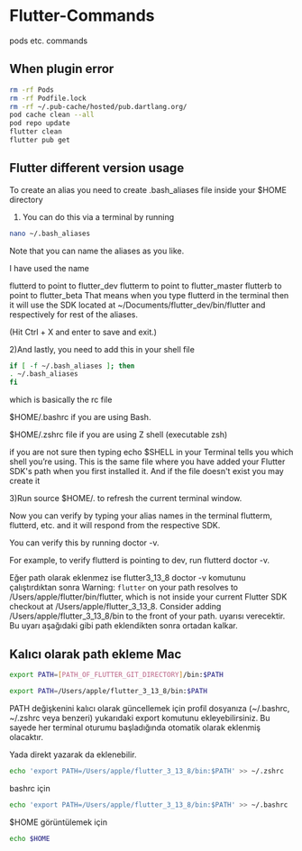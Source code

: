 # Flutter-Commands
pods etc. commands


## When plugin error
```sh
rm -rf Pods
rm -rf Podfile.lock
rm -rf ~/.pub-cache/hosted/pub.dartlang.org/
pod cache clean --all
pod repo update
flutter clean
flutter pub get
```
## Flutter different version usage

To create an alias you need to create .bash_aliases file inside your $HOME directory

1) You can do this via a terminal by running
```sh
nano ~/.bash_aliases
```
Note that you can name the aliases as you like.

I have used the name

flutterd to point to flutter_dev
flutterm to point to flutter_master
flutterb to point to flutter_beta
That means when you type flutterd in the terminal then it will use the SDK located at ~/Documents/flutter_dev/bin/flutter and respectively for rest of the aliases.

(Hit Ctrl + X and enter to save and exit.)

2)And lastly, you need to add this in your shell file
```sh
if [ -f ~/.bash_aliases ]; then
. ~/.bash_aliases
fi
```
which is basically the rc file

$HOME/.bashrc if you are using Bash.

$HOME/.zshrc file if you are using Z shell (executable zsh)

if you are not sure then typing echo $SHELL in your Terminal tells you which shell you’re using. This is the same file where you have added your Flutter SDK's path when you first installed it. And if the file doesn't exist you may create it

3)Run source $HOME/.<rc file> to refresh the current terminal window.

Now you can verify by typing your alias names in the terminal flutterm, flutterd, etc. and it will respond from the respective SDK.

You can verify this by running <alias name> doctor -v.

For example, to verify flutterd is pointing to dev, run flutterd doctor -v.


Eğer path olarak eklenmez ise flutter3_13_8 doctor -v komutunu çalıştırdıktan sonra
 Warning: `flutter` on your path resolves to
      /Users/apple/flutter/bin/flutter, which is not inside your current Flutter
      SDK checkout at /Users/apple/flutter_3_13_8. Consider adding
      /Users/apple/flutter_3_13_8/bin to the front of your path.
uyarısı verecektir. Bu uyarı aşağıdaki gibi path eklendikten sonra ortadan kalkar.

## Kalıcı olarak path ekleme Mac

```sh
export PATH=[PATH_OF_FLUTTER_GIT_DIRECTORY]/bin:$PATH
```
```sh
export PATH=/Users/apple/flutter_3_13_8/bin:$PATH
```

PATH değişkenini kalıcı olarak güncellemek için profil dosyanıza (~/.bashrc, ~/.zshrc veya benzeri) yukarıdaki export komutunu ekleyebilirsiniz. 
Bu sayede her terminal oturumu başladığında otomatik olarak eklenmiş olacaktır.

Yada direkt yazarak da eklenebilir.
```sh
echo 'export PATH=/Users/apple/flutter_3_13_8/bin:$PATH' >> ~/.zshrc
```
bashrc için
```sh
echo 'export PATH=/Users/apple/flutter_3_13_8/bin:$PATH' >> ~/.bashrc
```

$HOME görüntülemek için
```sh
echo $HOME
```





